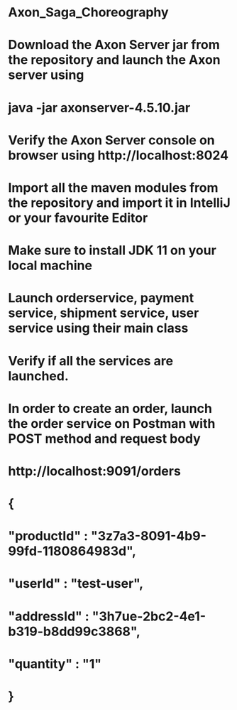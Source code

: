 # Axon_Saga_Choreography

# Download the Axon Server jar from the repository and launch the Axon server using
# java -jar axonserver-4.5.10.jar

# Verify the Axon Server console on browser using http://localhost:8024


# Import all the maven modules from the repository and import it in IntelliJ or your favourite Editor

# Make sure to install JDK 11 on your local machine

# Launch orderservice, payment service, shipment service, user service using their main class


# Verify if all the services are launched.


# In order to create an order, launch the order service on Postman with POST method and request body

# http://localhost:9091/orders 

# {
 #   "productId" : "3z7a3-8091-4b9-99fd-1180864983d",
 #   "userId" : "test-user",
 #   "addressId" : "3h7ue-2bc2-4e1-b319-b8dd99c3868",
 #   "quantity" : "1"

# }

